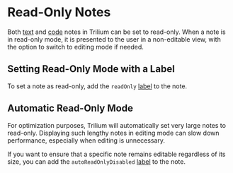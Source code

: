 # Read-Only Notes
Both [text](../../Note%20Types/Text.md) and [code](../../Note%20Types/Code.md) notes in Trilium can be set to read-only. When a note is in read-only mode, it is presented to the user in a non-editable view, with the option to switch to editing mode if needed.

## Setting Read-Only Mode with a Label

To set a note as read-only, add the `readOnly` [label](../../Advanced%20Usage/Attributes.md) to the note.

## Automatic Read-Only Mode

For optimization purposes, Trilium will automatically set very large notes to read-only. Displaying such lengthy notes in editing mode can slow down performance, especially when editing is unnecessary.

If you want to ensure that a specific note remains editable regardless of its size, you can add the `autoReadOnlyDisabled` [label](../../Advanced%20Usage/Attributes.md) to the note.